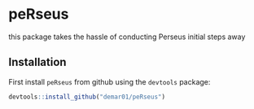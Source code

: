 # peRseus
this package takes the hassle of conducting Perseus initial steps away


## Installation
First install `peRseus` from github using the `devtools` package:

```r
devtools::install_github("demar01/peRseus")
```

